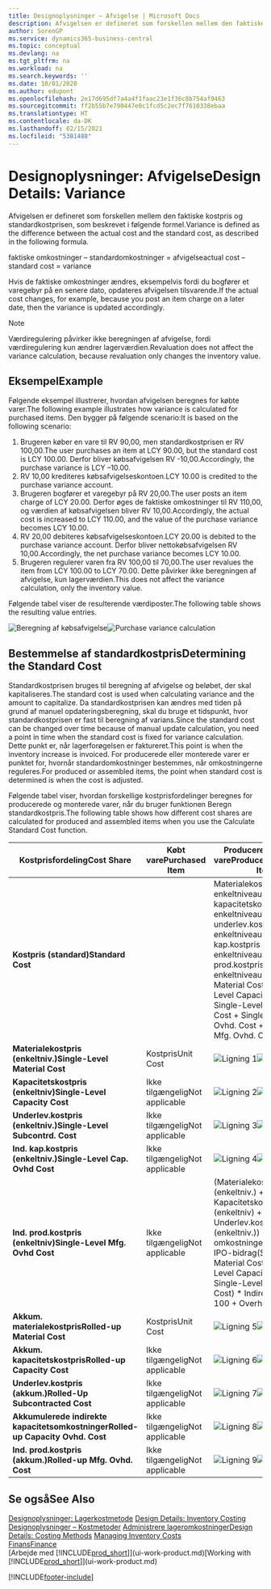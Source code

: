 ```yaml
---
title: Designoplysninger – Afvigelse | Microsoft Docs
description: Afvigelsen er defineret som forskellen mellem den faktiske kostpris og standardkostprisen, som beskrevet i følgende formel.
author: SorenGP
ms.service: dynamics365-business-central
ms.topic: conceptual
ms.devlang: na
ms.tgt_pltfrm: na
ms.workload: na
ms.search.keywords: ''
ms.date: 10/01/2020
ms.author: edupont
ms.openlocfilehash: 2e17d695df7a4a4f1faac23e1f36c8b754af9463
ms.sourcegitcommit: ff2b55b7e790447e0c1fcd5c2ec7f7610338ebaa
ms.translationtype: HT
ms.contentlocale: da-DK
ms.lasthandoff: 02/15/2021
ms.locfileid: "5381488"
---
```

# <a name="design-details-variance"></a><span data-ttu-id="fb208-103">Designoplysninger: Afvigelse</span><span class="sxs-lookup"><span data-stu-id="fb208-103">Design Details: Variance</span></span>
<span data-ttu-id="fb208-104">Afvigelsen er defineret som forskellen mellem den faktiske kostpris og standardkostprisen, som beskrevet i følgende formel.</span><span class="sxs-lookup"><span data-stu-id="fb208-104">Variance is defined as the difference between the actual cost and the standard cost, as described in the following formula.</span></span>  

 <span data-ttu-id="fb208-105">faktiske omkostninger – standardomkostninger = afvigelse</span><span class="sxs-lookup"><span data-stu-id="fb208-105">actual cost – standard cost = variance</span></span>  

 <span data-ttu-id="fb208-106">Hvis de faktiske omkostninger ændres, eksempelvis fordi du bogfører et varegebyr på en senere dato, opdateres afvigelsen tilsvarende.</span><span class="sxs-lookup"><span data-stu-id="fb208-106">If the actual cost changes, for example, because you post an item charge on a later date, then the variance is updated accordingly.</span></span>  

> [!NOTE]  
>  <span data-ttu-id="fb208-107">Værdiregulering påvirker ikke beregningen af afvigelse, fordi værdiregulering kun ændrer lagerværdien.</span><span class="sxs-lookup"><span data-stu-id="fb208-107">Revaluation does not affect the variance calculation, because revaluation only changes the inventory value.</span></span>  

## <a name="example"></a><span data-ttu-id="fb208-108">Eksempel</span><span class="sxs-lookup"><span data-stu-id="fb208-108">Example</span></span>  
 <span data-ttu-id="fb208-109">Følgende eksempel illustrerer, hvordan afvigelsen beregnes for købte varer.</span><span class="sxs-lookup"><span data-stu-id="fb208-109">The following example illustrates how variance is calculated for purchased items.</span></span> <span data-ttu-id="fb208-110">Den bygger på følgende scenario:</span><span class="sxs-lookup"><span data-stu-id="fb208-110">It is based on the following scenario:</span></span>  

1.  <span data-ttu-id="fb208-111">Brugeren køber en vare til RV 90,00, men standardkostprisen er RV 100,00.</span><span class="sxs-lookup"><span data-stu-id="fb208-111">The user purchases an item at LCY 90.00, but the standard cost is LCY 100.00.</span></span> <span data-ttu-id="fb208-112">Derfor bliver købsafvigelsen RV -10,00.</span><span class="sxs-lookup"><span data-stu-id="fb208-112">Accordingly, the purchase variance is LCY –10.00.</span></span>  
2.  <span data-ttu-id="fb208-113">RV 10,00 krediteres købsafvigelseskontoen.</span><span class="sxs-lookup"><span data-stu-id="fb208-113">LCY 10.00 is credited to the purchase variance account.</span></span>  
3.  <span data-ttu-id="fb208-114">Brugeren bogfører et varegebyr på RV 20,00.</span><span class="sxs-lookup"><span data-stu-id="fb208-114">The user posts an item charge of LCY 20.00.</span></span> <span data-ttu-id="fb208-115">Derfor øges de faktiske omkostninger til RV 110,00, og værdien af købsafvigelsen bliver RV 10,00.</span><span class="sxs-lookup"><span data-stu-id="fb208-115">Accordingly, the actual cost is increased to LCY 110.00, and the value of the purchase variance becomes LCY 10.00.</span></span>  
4.  <span data-ttu-id="fb208-116">RV 20,00 debiteres købsafvigelseskontoen.</span><span class="sxs-lookup"><span data-stu-id="fb208-116">LCY 20.00 is debited to the purchase variance account.</span></span> <span data-ttu-id="fb208-117">Derfor bliver nettokøbsafvigelsen RV 10,00.</span><span class="sxs-lookup"><span data-stu-id="fb208-117">Accordingly, the net purchase variance becomes LCY 10.00.</span></span>  
5.  <span data-ttu-id="fb208-118">Brugeren regulerer varen fra RV 100,00 til 70,00.</span><span class="sxs-lookup"><span data-stu-id="fb208-118">The user revalues the item from LCY 100.00 to LCY 70.00.</span></span> <span data-ttu-id="fb208-119">Dette påvirker ikke beregningen af afvigelse, kun lagerværdien.</span><span class="sxs-lookup"><span data-stu-id="fb208-119">This does not affect the variance calculation, only the inventory value.</span></span>  

 <span data-ttu-id="fb208-120">Følgende tabel viser de resulterende værdiposter.</span><span class="sxs-lookup"><span data-stu-id="fb208-120">The following table shows the resulting value entries.</span></span>  

 <span data-ttu-id="fb208-121">![Beregning af købsafvigelse](media/design_details_inventory_costing_11_purchase_variance.png "Beregning af købsafvigelse")</span><span class="sxs-lookup"><span data-stu-id="fb208-121">![Purchase variance calculation](media/design_details_inventory_costing_11_purchase_variance.png "Purchase variance calculation")</span></span>  

## <a name="determining-the-standard-cost"></a><span data-ttu-id="fb208-122">Bestemmelse af standardkostpris</span><span class="sxs-lookup"><span data-stu-id="fb208-122">Determining the Standard Cost</span></span>  
 <span data-ttu-id="fb208-123">Standardkostprisen bruges til beregning af afvigelse og beløbet, der skal kapitaliseres.</span><span class="sxs-lookup"><span data-stu-id="fb208-123">The standard cost is used when calculating variance and the amount to capitalize.</span></span> <span data-ttu-id="fb208-124">Da standardkostprisen kan ændres med tiden på grund af manuel opdateringsberegning, skal du bruge et tidspunkt, hvor standardkostprisen er fast til beregning af varians.</span><span class="sxs-lookup"><span data-stu-id="fb208-124">Since the standard cost can be changed over time because of manual update calculation, you need a point in time when the standard cost is fixed for variance calculation.</span></span> <span data-ttu-id="fb208-125">Dette punkt er, når lagerforøgelsen er faktureret.</span><span class="sxs-lookup"><span data-stu-id="fb208-125">This point is when the inventory increase is invoiced.</span></span> <span data-ttu-id="fb208-126">For producerede eller monterede varer er punktet for, hvornår standardomkostninger bestemmes, når omkostningerne reguleres.</span><span class="sxs-lookup"><span data-stu-id="fb208-126">For produced or assembled items, the point when standard cost is determined is when the cost is adjusted.</span></span>  

 <span data-ttu-id="fb208-127">Følgende tabel viser, hvordan forskellige kostprisfordelinger beregnes for producerede og monterede varer, når du bruger funktionen Beregn standardkostpris.</span><span class="sxs-lookup"><span data-stu-id="fb208-127">The following table shows how different cost shares are calculated for produced and assembled items when you use the Calculate Standard Cost function.</span></span>  

|<span data-ttu-id="fb208-128">Kostprisfordeling</span><span class="sxs-lookup"><span data-stu-id="fb208-128">Cost Share</span></span>|<span data-ttu-id="fb208-129">Købt vare</span><span class="sxs-lookup"><span data-stu-id="fb208-129">Purchased Item</span></span>|<span data-ttu-id="fb208-130">Produceret/monteret vare</span><span class="sxs-lookup"><span data-stu-id="fb208-130">Produced/Assembled Item</span></span>|  
|----------------|--------------------|------------------------------|  
|<span data-ttu-id="fb208-131">**Kostpris (standard)**</span><span class="sxs-lookup"><span data-stu-id="fb208-131">**Standard Cost**</span></span>||<span data-ttu-id="fb208-132">Materialekostprisen på enkeltniveau + kapacitetskostpris på enkeltniveau + underlev.kostpris på enkeltniveau + ind. kap.kostpris på enkeltniveau + ind. prod.kostpris på enkeltniveau</span><span class="sxs-lookup"><span data-stu-id="fb208-132">Single-Level Material Cost + Single-Level Capacity Cost + Single-Level Subcontrd. Cost + Single-Level Cap. Ovhd. Cost + Single-Level Mfg. Ovhd. Cost</span></span>|  
|<span data-ttu-id="fb208-133">**Materialekostpris (enkeltniv.)**</span><span class="sxs-lookup"><span data-stu-id="fb208-133">**Single-Level Material Cost**</span></span>|<span data-ttu-id="fb208-134">Kostpris</span><span class="sxs-lookup"><span data-stu-id="fb208-134">Unit Cost</span></span>|<span data-ttu-id="fb208-135">![Ligning 1](media/design_details_inventory_costing_11_equation_1.png "Ligning 1")</span><span class="sxs-lookup"><span data-stu-id="fb208-135">![Equation 1](media/design_details_inventory_costing_11_equation_1.png "Equation 1")</span></span>|  
|<span data-ttu-id="fb208-136">**Kapacitetskostpris (enkeltniv)**</span><span class="sxs-lookup"><span data-stu-id="fb208-136">**Single-Level Capacity Cost**</span></span>|<span data-ttu-id="fb208-137">Ikke tilgængelig</span><span class="sxs-lookup"><span data-stu-id="fb208-137">Not applicable</span></span>|<span data-ttu-id="fb208-138">![Ligning 2](media/design_details_inventory_costing_11_equation_2.png "Ligning 2")</span><span class="sxs-lookup"><span data-stu-id="fb208-138">![Equation 2](media/design_details_inventory_costing_11_equation_2.png "Equation 2")</span></span>|  
|<span data-ttu-id="fb208-139">**Underlev.kostpris (enkeltniv.)**</span><span class="sxs-lookup"><span data-stu-id="fb208-139">**Single-Level Subcontrd. Cost**</span></span>|<span data-ttu-id="fb208-140">Ikke tilgængelig</span><span class="sxs-lookup"><span data-stu-id="fb208-140">Not applicable</span></span>|<span data-ttu-id="fb208-141">![Ligning 3](media/design_details_inventory_costing_11_equation_3.png "Ligning 3")</span><span class="sxs-lookup"><span data-stu-id="fb208-141">![Equation 3](media/design_details_inventory_costing_11_equation_3.png "Equation 3")</span></span>|  
|<span data-ttu-id="fb208-142">**Ind. kap.kostpris (enkeltniv.)**</span><span class="sxs-lookup"><span data-stu-id="fb208-142">**Single-Level Cap. Ovhd Cost**</span></span>|<span data-ttu-id="fb208-143">Ikke tilgængelig</span><span class="sxs-lookup"><span data-stu-id="fb208-143">Not applicable</span></span>|<span data-ttu-id="fb208-144">![Ligning 4](media/design_details_inventory_costing_11_equation_4.png "Ligning 4")</span><span class="sxs-lookup"><span data-stu-id="fb208-144">![Equation 4](media/design_details_inventory_costing_11_equation_4.png "Equation 4")</span></span>|  
|<span data-ttu-id="fb208-145">**Ind. prod.kostpris (enkeltniv)**</span><span class="sxs-lookup"><span data-stu-id="fb208-145">**Single-Level Mfg. Ovhd Cost**</span></span>|<span data-ttu-id="fb208-146">Ikke tilgængelig</span><span class="sxs-lookup"><span data-stu-id="fb208-146">Not applicable</span></span>|<span data-ttu-id="fb208-147">(Materialekostpris (enkeltniv.) + Kapacitetskostpris (enkeltniv) + Underlev.kostpris (enkeltniv.)) \* Indir. omkostninger % / 100 + IPO-bidrag</span><span class="sxs-lookup"><span data-stu-id="fb208-147">(Single-Level Material Cost + Single-Level Capacity Cost + Single-Level Subcontrd. Cost) \* Indirect Cost % / 100 + Overhead Rate</span></span>|  
|<span data-ttu-id="fb208-148">**Akkum. materialekostpris**</span><span class="sxs-lookup"><span data-stu-id="fb208-148">**Rolled-up Material Cost**</span></span>|<span data-ttu-id="fb208-149">Kostpris</span><span class="sxs-lookup"><span data-stu-id="fb208-149">Unit Cost</span></span>|<span data-ttu-id="fb208-150">![Ligning 5](media/design_details_inventory_costing_11_equation_5.png "Ligning 5")</span><span class="sxs-lookup"><span data-stu-id="fb208-150">![Equation 5](media/design_details_inventory_costing_11_equation_5.png "Equation 5")</span></span>|  
|<span data-ttu-id="fb208-151">**Akkum. kapacitetskostpris**</span><span class="sxs-lookup"><span data-stu-id="fb208-151">**Rolled-up Capacity Cost**</span></span>|<span data-ttu-id="fb208-152">Ikke tilgængelig</span><span class="sxs-lookup"><span data-stu-id="fb208-152">Not applicable</span></span>|<span data-ttu-id="fb208-153">![Ligning 6](media/design_details_inventory_costing_11_equation_6.png "Ligning 6")</span><span class="sxs-lookup"><span data-stu-id="fb208-153">![Equation 6](media/design_details_inventory_costing_11_equation_6.png "Equation 6")</span></span>|  
|<span data-ttu-id="fb208-154">**Underlev.kostpris (akkum.)**</span><span class="sxs-lookup"><span data-stu-id="fb208-154">**Rolled-Up Subcontracted Cost**</span></span>|<span data-ttu-id="fb208-155">Ikke tilgængelig</span><span class="sxs-lookup"><span data-stu-id="fb208-155">Not applicable</span></span>|<span data-ttu-id="fb208-156">![Ligning 7](media/design_details_inventory_costing_11_equation_7.png "Ligning 7")</span><span class="sxs-lookup"><span data-stu-id="fb208-156">![Equation 7](media/design_details_inventory_costing_11_equation_7.png "Equation 7")</span></span>|  
|<span data-ttu-id="fb208-157">**Akkumulerede indirekte kapacitetsomkostninger**</span><span class="sxs-lookup"><span data-stu-id="fb208-157">**Rolled-up Capacity Ovhd. Cost**</span></span>|<span data-ttu-id="fb208-158">Ikke tilgængelig</span><span class="sxs-lookup"><span data-stu-id="fb208-158">Not applicable</span></span>|<span data-ttu-id="fb208-159">![Ligning 8](media/design_details_inventory_costing_11_equation_8.png "Ligning 8")</span><span class="sxs-lookup"><span data-stu-id="fb208-159">![Equation 8](media/design_details_inventory_costing_11_equation_8.png "Equation 8")</span></span>|  
|<span data-ttu-id="fb208-160">**Ind. prod.kostpris (akkum.)**</span><span class="sxs-lookup"><span data-stu-id="fb208-160">**Rolled-up Mfg. Ovhd. Cost**</span></span>|<span data-ttu-id="fb208-161">Ikke tilgængelig</span><span class="sxs-lookup"><span data-stu-id="fb208-161">Not applicable</span></span>|<span data-ttu-id="fb208-162">![Ligning 9](media/design_details_inventory_costing_11_equation_9.png "Ligning 9")</span><span class="sxs-lookup"><span data-stu-id="fb208-162">![Equation 9](media/design_details_inventory_costing_11_equation_9.png "Equation 9")</span></span>|  

## <a name="see-also"></a><span data-ttu-id="fb208-163">Se også</span><span class="sxs-lookup"><span data-stu-id="fb208-163">See Also</span></span>  
 <span data-ttu-id="fb208-164">[Designoplysninger: Lagerkostmetode](design-details-inventory-costing.md) </span><span class="sxs-lookup"><span data-stu-id="fb208-164">[Design Details: Inventory Costing](design-details-inventory-costing.md) </span></span>  
 <span data-ttu-id="fb208-165">[Designoplysninger – Kostmetoder](design-details-costing-methods.md) [Administrere lageromkostninger](finance-manage-inventory-costs.md)</span><span class="sxs-lookup"><span data-stu-id="fb208-165">[Design Details: Costing Methods](design-details-costing-methods.md) [Managing Inventory Costs](finance-manage-inventory-costs.md)</span></span>  
 [<span data-ttu-id="fb208-166">Finans</span><span class="sxs-lookup"><span data-stu-id="fb208-166">Finance</span></span>](finance.md)  
 <span data-ttu-id="fb208-167">[Arbejde med [!INCLUDE[prod_short](includes/prod_short.md)]](ui-work-product.md)</span><span class="sxs-lookup"><span data-stu-id="fb208-167">[Working with [!INCLUDE[prod_short](includes/prod_short.md)]](ui-work-product.md)</span></span>


[!INCLUDE[footer-include](includes/footer-banner.md)]